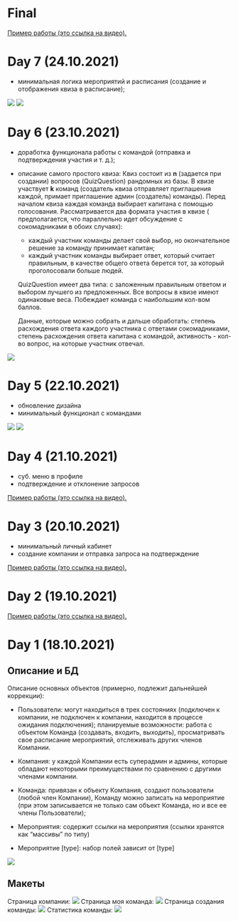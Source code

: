 # Final

[Пример работы (это ссылка на видео).](https://drive.google.com/file/d/1gZuI9GOcvbs4JOmqPvg-QoMpcu-9X50l/view?usp=sharing)

# Day 7 (24.10.2021)

- минимальная логика мероприятий и расписания (создание и отображения квиза в расписание);

![](report/day7/img.png)
![](report/day7/img_1.png)

# Day 6 (23.10.2021)

- доработка функционала работы с командой (отправка и подтверждения участия и т. д.);
- описание самого простого квиза:
  Квиз состоит из **n** (задается при создании) вопросов (QuizQuestion) рандомных из базы. В квизе участвует **k**
  команд (создатель квиза отправляет приглашения каждой, примает приглашение админ (создатель) команды). Перед началом
  квиза каждая команда выбирает капитана с помощью голосования. Рассматривается два формата участия в квизе (
  предполагается, что параллельно идет обсуждение с сокомадниками в обоих случаях):
    - каждый участник команды делает свой выбор, но окончательное решение за команду принимает капитан;
    - каждый участник команды выбирает ответ, который считает правильным, в качестве общего ответа берется тот, за
      который проголосовали больше людей.

  QuizQuestion имеет два типа: с заложенным правильным ответом и выбором лучшего из предложенных. Все вопросы в квизе
  имеют одинаковые веса. Побеждает команда с наибольшим кол-вом баллов.

  Данные, которые можно собрать и дальше обработать: степень расхождения ответа каждого участника с ответами сокомадниками, степень расхождения ответа капитана
  с командой, активность - кол-во вопрос, на которые участник отвечал.

![](report/day6/img_1.png)


# Day 5 (22.10.2021)

- обновление дизайна
- минимальный функционал с командами

![](report/day5/img.png)
![](report/day5/img_1.png)

# Day 4 (21.10.2021)

- суб. меню в профиле
- подтверждение и отклонение запросов

[Пример работы (это ссылка на видео).](https://drive.google.com/file/d/1rAFk_j2GYaenXBE6gnEmA3RT0z4AernU/view?usp=sharing)

# Day 3 (20.10.2021)

- минимальный личный кабинет
- создание компании и отправка запроса на подтверждение

[Пример работы (это ссылка на видео).](https://drive.google.com/file/d/1frp6ijluFZl8t2Gl6TunT-2FIcvdwzx1/view?usp=sharing)

# Day 2 (19.10.2021)

[Пример работы (это ссылка на видео).](https://drive.google.com/file/d/1PCnbUtR1rXLmXdZpZAGhekehxI1EEaVl/view?usp=sharing)

# Day 1 (18.10.2021)

## Описание и БД

Описание основных объектов (примерно, подлежит дальнейшей коррекции):

- Пользователи: могут находиться в трех состояниях (подключен к компании, не подключен к компании, находится в процессе
  ожидания подключения); планируемые возможности: работа с объектом Команда (создавать, входить, выходить),
  просматривать свое расписание мероприятий, отслеживать других членов Компании.

- Компания: у каждой Компании есть суперадмин и админы, которые обладают некоторыми преимуществами по сравнению с
  другими членами компании.

- Команда: привязан к объекту Компания, создают пользователи (любой член Компании), Команду можно записать на
  мероприятие (при этом записывается не только сам объект Команда, но и все ее члены Пользователи);

- Мероприятия: содержит ссылки на мероприятия (ссылки хранятся как “массивы” по типу)

- Мероприятие [type]: набор полей зависит от [type]

![](report/day1/db.png)

## Макеты

Страница компании:
![](report/day1/3.png)
Страница моя команда:
![](report/day1/1.png)
Страница создания команды:
![](report/day1/2.png)
Статистика команды:
![](report/day1/4.png) 
